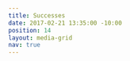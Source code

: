 ```yaml
---
title: Successes
date: 2017-02-21 13:35:00 -10:00
position: 14
layout: media-grid
nav: true
---
```


